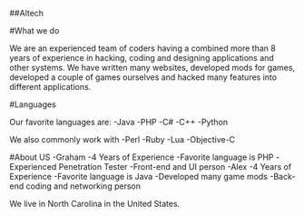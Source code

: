##Altech

#What we do

We are an experienced team of coders having a combined more than 8 years of experience in hacking, coding and designing applications and other systems. We have written many websites, developed mods for games, developed a couple of games ourselves and hacked many features into different applications.

#Languages

Our favorite languages are:
-Java
-PHP
-C#
-C++
-Python

We also commonly work with
-Perl
-Ruby
-Lua
-Objective-C

#About US
-Graham
  -4 Years of Experience
  -Favorite language is PHP
  -Experienced Penetration Tester
  -Front-end and UI person
-Alex
  -4 Years of Experience
  -Favorite language is Java
  -Developed many game mods
  -Back-end coding and networking person
  
We live in North Carolina in the United States.
